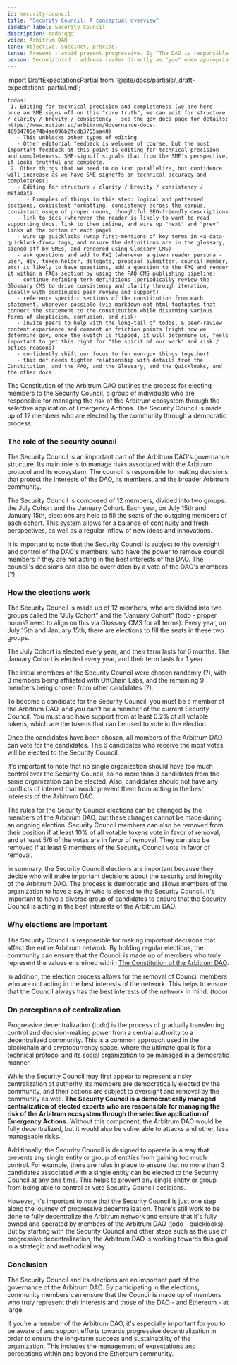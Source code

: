 ```yaml
---
id: security-council
title: "Security Council: A conceptual overview"
sidebar_label: Security Council
description: todo:qqq
voice: Arbitrum DAO
tone: Objective, succinct, precise.
tense: Present - avoid present progressive. Eg "The DAO is responsible for..." instead of "The DAO is currently responsible for..." and "The DAO is implementing...".
person: Second/third - address reader directly as "you" when appropriate, refer to the DAO as the DAO, not as "we".
---
```


import DraftExpectationsPartial from '@site/docs/partials/_draft-expectations-partial.md'; 

<DraftExpectationsPartial />

```
todos: 
 1. Editing for technical precision and completeness (we are here - once an SME signs off on this "core truth", we can edit for structure / clarity / brevity / consistency - see the gov docs page for details: https://www.notion.so/arbitrum/Governance-docs-46934705e74b4ae096b2fcdb3755aa40)
   - This unblocks other types of editing 
   - Other editorial feedback is welcome of course, but the most important feedback at this point is editing for technical precision and completeness. SME-signoff signals that from the SME's perspective, it looks truthful and complete.
 2. Other things that we need to do (can parallelize, but confidence will increase as we have SME signoffs on technical accuracy and completeness)
   - Editing for structure / clarity / brevity / consistency / metadata
      - Examples of things in this step: logical and patterned sections, consistent formatting, consistency across the corpus, consistent usage of proper nouns, thoughtful SEO-friendly descriptions
   - link to docs (wherever the reader is likely to want to read supporting docs, link to them inline, and wire up "next" and "prev" links at the bottom of each page)
   - wire up quicklooks (wrap first-mentions of key terms in <a data-quicklook-from> tags, and ensure the definitions are in the glossary, signed off by SMEs, and rendered using Glossary CMS)
   - ask questions and add to FAQ (wherever a given reader persona - user, dev, token-holder, delegate, proposal submitter, council member, etc) is likely to have questions, add a question to the FAQ and render it within a FAQs section by using the FAQ CMS publishing pipeline)
   - continue refining term definitions (periodically review the Glossary CMS to drive consistency and clarity through iteration, ideally with continuous peer review and support)
   - reference specific sections of the constitution from each statement, whenever possible (via markdown-not-html-footnotes that connect the statement to the constitution while disarming various forms of skepticism, confusion, and risk)
   - invite peers to help with the long-tail of todos, & peer-review content experience and comment on friction points (right now we determine gov, once the switch is flipped, it will determine us, feels important to get this right for "the spirit of our work" and risk / optics reasons)
   - confidently shift our focus to fun non-gov things together!
   - this def needs tighter relationship with details from the Constitution, and the FAQ, and the Glossary, and the Quicklooks, and the other docs
```

The Constitution of the Arbitrum DAO outlines the process for electing members to the Security Council, a group of individuals who are responsible for managing the risk of the Arbitrum ecosystem through the selective application of Emergency Actions. The Security Council is made up of 12 members who are elected by the community through a democratic process.

### The role of the security council

The Security Council is an important part of the Arbitrum DAO's governance structure. Its main role is to manage risks associated with the Arbitrum protocol and its ecosystem. The council is responsible for making decisions that protect the interests of the DAO, its members, and the broader Arbitrum community.

The Security Council is composed of 12 members, divided into two groups: the July Cohort and the January Cohort. Each year, on July 15th and January 15th, elections are held to fill the seats of the outgoing members of each cohort. This system allows for a balance of continuity and fresh perspectives, as well as a regular inflow of new ideas and innovations. 

It is important to note that the Security Council is subject to the oversight and control of the DAO's members, who have the power to remove council members if they are not acting in the best interests of the DAO. The council's decisions can also be overridden by a vote of the DAO's members (?).

### How the elections work

The Security Council is made up of 12 members, who are divided into two groups called the "July Cohort" and the "January Cohort" (todo - proper nouns? need to align on this via Glossary CMS for all terms). Every year, on July 15th and January 15th, there are elections to fill the seats in these two groups.

The July Cohort is elected every year, and their term lasts for 6 months. The January Cohort is elected every year, and their term lasts for 1 year.

The initial members of the Security Council were chosen randomly (?), with 3 members being affiliated with OffChain Labs, and the remaining 9 members being chosen from other candidates (?).

To become a candidate for the Security Council, you must be a member of the Arbitrum DAO, and you can't be a member of the current Security Council. You must also have support from at least 0.2% of all votable tokens, which are the tokens that can be used to vote in the election.

Once the candidates have been chosen, all members of the Arbitrum DAO can vote for the candidates. The 6 candidates who receive the most votes will be elected to the Security Council.

It's important to note that no single organization should have too much control over the Security Council, so no more than 3 candidates from the same organization can be elected. Also, candidates should not have any conflicts of interest that would prevent them from acting in the best interests of the Arbitrum DAO.

The rules for the Security Council elections can be changed by the members of the Arbitrum DAO, but these changes cannot be made during an ongoing election. Security Council members can also be removed from their position if at least 10% of all votable tokens vote in favor of removal, and at least 5/6 of the votes are in favor of removal. They can also be removed if at least 9 members of the Security Council vote in favor of removal.

In summary, the Security Council elections are important because they decide who will make important decisions about the security and integrity of the Arbitrum DAO. The process is democratic and allows members of the organization to have a say in who is elected to the Security Council. It's important to have a diverse group of candidates to ensure that the Security Council is acting in the best interests of the Arbitrum DAO.

### Why elections are important

The Security Council is responsible for making important decisions that affect the entire Arbitrum network. By holding regular elections, the community can ensure that the Council is made up of members who truly represent the values enshrined within [The Constitution of the Arbitrum DAO](../dao-constitution).

In addition, the election process allows for the removal of Council members who are not acting in the best interests of the network. This helps to ensure that the Council always has the best interests of the network in mind. (todo)

### On perceptions of centralization

Progressive decentralization (todo) is the process of gradually transferring control and decision-making power from a central authority to a decentralized community. This is a common approach used in the blockchain and cryptocurrency space, where the ultimate goal is for a technical protocol and its social organization to be managed in a democratic manner.

While the Security Council may first appear to represent a risky centralization of authority, its members are democratically elected by the community, and their actions are subject to oversight and removal by the community as well. **The Security Council is a democratically managed centralization of elected experts who are responsible for managing the risk of the Arbitrum ecosystem through the selective application of Emergency Actions.** Without this component, the Arbitrum DAO would be fully decentralized, but it would also be vulnerable to attacks and other, less manageable risks.

Additionally, the Security Council is designed to operate in a way that prevents any single entity or group of entities from gaining too much control. For example, there are rules in place to ensure that no more than 3 candidates associated with a single entity can be elected to the Security Council at any one time. This helps to prevent any single entity or group from being able to control or veto Security Council decisions.

However, it's important to note that the Security Council is just one step along the journey of progressive decentralization. There's still work to be done to fully decentralize the Arbitrum network and ensure that it's fully owned and operated by members of the Arbitrum DAO (todo - quicklooks). But by starting with the Security Council and other steps such as the use of progressive decentralization, the Arbitrum DAO is working towards this goal in a strategic and methodical way.


### Conclusion

The Security Council and its elections are an important part of the governance of the Arbitrum DAO. By participating in the elections, community members can ensure that the Council is made up of members who truly represent their interests and those of the DAO - and Ethereum - at large.

If you're a member of the Arbitrum DAO, it's especially important for you to be aware of and support efforts towards progressive decentralization in order to ensure the long-term success and sustainability of the organization. This includes the management of expectations and perceptions within and beyond the Ethereum community.